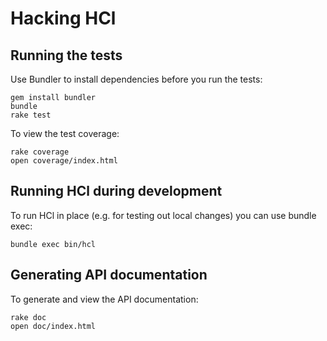 # Hacking HCl

## Running the tests

Use Bundler to install dependencies before you run the tests:

    gem install bundler
    bundle
    rake test

To view the test coverage:

    rake coverage
    open coverage/index.html

## Running HCl during development

To run HCl in place (e.g. for testing out local changes) you can use bundle exec:

    bundle exec bin/hcl

## Generating API documentation

To generate and view the API documentation:

    rake doc
    open doc/index.html
